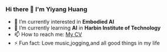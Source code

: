 ### Hi there 👋 I'm Yiyang Huang

- 🔭 I’m currently interested in **Embodied AI**
- 🌱 I’m currently learning **AI** in **Harbin Institute of Technology**
- 📫 How to reach me: [My CV]()
- ⚡ Fun fact: Love music,jogging,and all good things in my life

